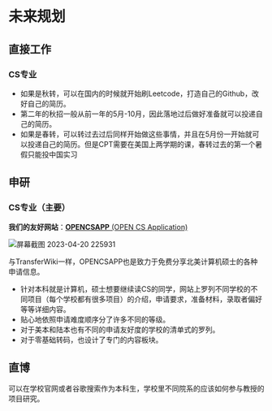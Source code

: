 # 未来规划

## 直接工作

### CS专业

- 如果是秋转，可以在国内的时候就开始刷Leetcode，打造自己的Github，改好自己的简历。
- 第二年的秋招一般从前一年的5月-10月，因此落地过后做好准备就可以投递自己的简历。
- 如果是春转，可以转过去过后同样开始做这些事情，并且在5月份一开始就可以投递自己的简历。但是CPT需要在美国上两学期的课，春转过去的第一个暑假只能投中国实习

## 申研

### CS专业（主要）

**我们的友好网站**：[**OPENCSAPP** (OPEN CS Application)](https://opencs.app/)


![屏幕截图 2023-04-20 225931](https://user-images.githubusercontent.com/80454689/233538017-8aefc167-92e1-4e5f-85c1-4ec92eed2da0.jpg)


与TransferWiki一样，OPENCSAPP也是致力于免费分享北美计算机硕士的各种申请信息。

- 针对本科就是计算机，硕士想要继续读CS的同学，网站上罗列不同学校的不同项目（每个学校都有很多项目）的介绍，申请要求，准备材料，录取者偏好等等详细内容。
- 贴心地依照申请难度顺序分了许多不同的等级。
- 对于美本和陆本也有不同的申请友好度的学校的清单式的罗列。
- 对于零基础转码，也设计了专门的内容板块。

## 直博

可以在学校官网或者谷歌搜索作为本科生，学校里不同院系的应该如何参与教授的项目研究。
